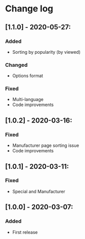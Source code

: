 # Change log

## [1.1.0] - 2020-05-27:
### Added
- Sorting by popularity (by viewed)
### Changed
- Options format
### Fixed
- Multi-language
- Code improvements

## [1.0.2] - 2020-03-16:
### Fixed
- Manufacturer page sorting issue
- Code improvements

## [1.0.1] - 2020-03-11:
### Fixed
- Special and Manufacturer

## [1.0.0] - 2020-03-07:
### Added
- First release
